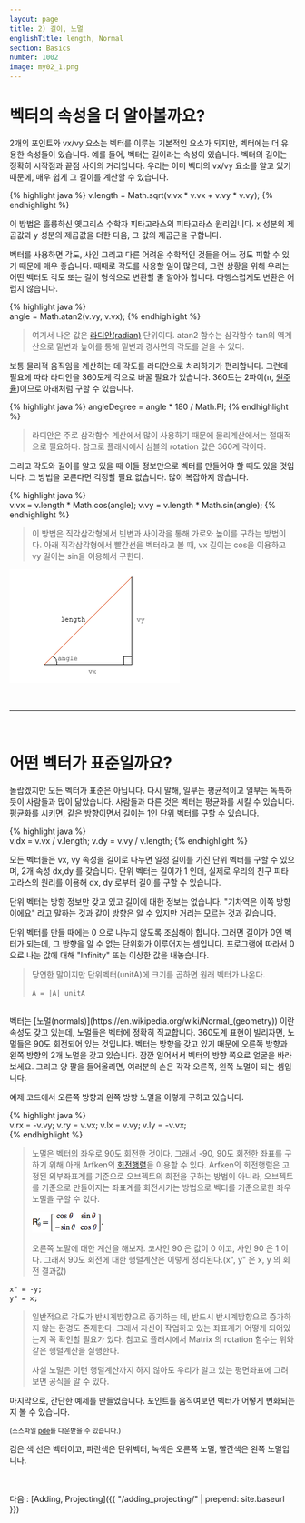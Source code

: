 ```yaml
---
layout: page
title: 2) 길이, 노멀
englishTitle: length, Normal
section: Basics
number: 1002
image: my02_1.png
---
```


# 벡터의 속성을 더 알아볼까요?

2개의 포인트와 vx/vy 요소는 벡터를 이루는 기본적인 요소가 되지만, 벡터에는 더 유용한 속성들이 있습니다. 예를 들어, 벡터는 길이라는 속성이 있습니다. 벡터의 길이는 정확히 시작점과 끝점 사이의 거리입니다. 우리는 이미 벡터의 vx/vy 요소를 알고 있기 때문에, 매우 쉽게 그 길이를 계산할 수 있습니다.

{% highlight java %}
v.length = Math.sqrt(v.vx * v.vx + v.vy * v.vy);
{% endhighlight %}

이 방법은 훌륭하신 옛그리스 수학자 피타고라스의 피타고라스 원리입니다. 
x 성분의 제곱값과 y 성분의 제곱값을 더한 다음, 그 값의 제곱근을 구합니다.

벡터를 사용하면 각도, 사인 그리고 다른 어려운 수학적인 것들을 어느 정도 피할 수 있기 때문에 매우 좋습니다. 
때때로 각도를 사용할 일이 많은데, 그런 상황을 위해 우리는 어떤 벡터도 각도 또는 길이 형식으로 변환할 줄 알아야 합니다. 
다행스럽게도 변환은 어렵지 않습니다.

{% highlight java %}  
angle = Math.atan2(v.vy, v.vx); 
{% endhighlight %}

>여기서 나온 값은 [라디안(radian)](https://ko.wikipedia.org/wiki/%EB%9D%BC%EB%94%94%EC%95%88) 단위이다. atan2 함수는 삼각함수 tan의 역계산으로 밑변과 높이를 통해 밑변과 경사면의 각도를 얻을 수 있다.

보통 물리적 움직임을 계산하는 데 각도를 라디안으로 처리하기가 편리합니다. 
그런데 필요에 따라 라디안을 360도계 각으로 바꿀 필요가 있습니다.
360도는 2파이(π, [원주율](https://ko.wikipedia.org/wiki/%EC%9B%90%EC%A3%BC%EC%9C%A8))이므로 아래처럼 구할 수 있습니다.

{% highlight java %}
angleDegree = angle * 180 / Math.PI;
{% endhighlight %}

> 라디안은 주로 삼각함수 계산에서 많이 사용하기 때문에 물리계산에서는 절대적으로 필요하다. 참고로 플래시에서 심볼의 rotation 값은 360계 각이다.

그리고 각도와 길이를 알고 있을 때 이들 정보만으로 벡터를 만들어야 할 때도 있을 것입니다. 
그 방법을 모른다면 걱정할 필요 없습니다. 
많이 복잡하지 않습니다.

{% highlight java %}  
v.vx = v.length * Math.cos(angle);
v.vy = v.length * Math.sin(angle);
{% endhighlight %}

> 이 방법은 직각삼각형에서 빗변과 사이각을 통해 가로와 높이를 구하는 방법이다. 아래 직각삼각형에서 빨간선을 벡터라고 볼 때, vx 길이는 cos을 이용하고 vy 길이는 sin을 이용해서 구한다.

![Alt 삼각함수](../img/my02_1.png)

<br>

-----

<br>

# 어떤 벡터가 표준일까요?

놀랍겠지만 모든 벡터가 표준은 아닙니다. 다시 말해, 일부는 평균적이고 일부는 독특하듯이 사람들과 많이 닮았습니다. 
사람들과 다른 것은 벡터는 평균화를 시킬 수 있습니다. 평균화를 시키면, 같은 방향이면서 길이는 1인 [단위 벡터](https://en.wikipedia.org/wiki/Unit_vector)를 구할 수 있습니다.

{% highlight java %}  
v.dx = v.vx / v.length;
v.dy = v.vy / v.length; 
{% endhighlight %}

모든 벡터들은 vx, vy 속성을 길이로 나누면 일정 길이를 가진 단위 벡터를 구할 수 있으며, 2개 속성 dx,dy 를 갖습니다. 
단위 벡터는 길이가 1 인데, 실제로 우리의 친구 피타고라스의 원리를 이용해 dx, dy 로부터 길이를 구할 수 있습니다. 

단위 벡터는 방향 정보만 갖고 있고 길이에 대한 정보는 없습니다. 
"기차역은 이쪽 방향이에요" 라고 말하는 것과 같이 방향은 알 수 있지만 거리는 모르는 것과 같습니다.

단위 벡터를 만들 때에는 0 으로 나누지 않도록 조심해야 합니다. 그러면 길이가 0인 벡터가 되는데, 그 방향을 알 수 없는 단위화가 이루어지는 셈입니다. 
프로그램에 따라서 0으로 나눈 값에 대해 "Infinity" 또는 이상한 값을 내놓습니다.

>당연한 말이지만 단위벡터(unitA)에 크기를 곱하면 원래 벡터가 나온다.
>
>```A = |A| unitA```

<br>
벡터는 [노멀(normals)](https://en.wikipedia.org/wiki/Normal_(geometry)) 이란 속성도 갖고 있는데, 노멀들은 벡터에 정확히 직교합니다. 360도계 표현이 빌리자면, 노멀들은 90도 회전되어 있는 것입니다. 벡터는 방향을 갖고 있기 때문에 오른쪽 방향과 왼쪽 방향의 2개 노멀을 갖고 있습니다. 잠깐 일어서서 벡터의 방향 쪽으로 얼굴을 바라보세요. 
그리고 양 팔을 들어올리면, 여러분의 손은 각각 오른쪽, 왼쪽 노멀이 되는 셈입니다.

예제 코드에서 오른쪽 방향과 왼쪽 방향 노멀을 이렇게 구하고 있습니다.

{% highlight java %}  
v.rx = -v.vy;
v.ry = v.vx; 
v.lx = v.vy;
v.ly = -v.vx;  
{% endhighlight %}

>노멀은 벡터의 좌우로 90도 회전한 것이다. 그래서 -90, 90도 회전한 좌표를 구하기 위해 아래 Arfken의 [회전행렬](http://mathworld.wolfram.com/RotationMatrix.html)을 이용할 수 있다. Arfken의 회전행렬은 고정된 외부좌표계를 기준으로 오브젝트의 회전을 구하는 방법이 아니라, 오브젝트를 기준으로 만들어지는 좌표계를 회전시키는 방법으로 벡터를 기준으로한 좌우 노멀을 구할 수 있다.
>
>![Alt 회전행렬](../img/matrix_rotation_of_coordinate.gif)
>
>오른쪽 노말에 대한 계산을 해보자. 코사인 90 은 값이 0 이고, 사인 90 은 1 이다. 그래서 90도 회전에 대한 행렬계산은 이렇게 정리된다.(x", y" 은 x, y 의 회전 결과값)

    x" = -y; 
    y" = x;

>
>일반적으로 각도가 반시계방향으로 증가하는 데, 반드시 반시계방향으로 증가하지 않는 환경도 존재한다. 그래서 자신이 작업하고 있는 좌표계가 어떻게 되어있는지 꼭 확인할 필요가 있다. 참고로 플래시에서 Matrix 의 rotation 함수는 위와 같은 행렬계산을 실행한다.
>
>사실 노멀은 이런 행렬계산까지 하지 않아도 우리가 알고 있는 평면좌표에 그려보면 공식을 알 수 있다.

마지막으로, 간단한 예제를 만들었습니다. 포인트를 움직여보면 벡터가 어떻게 변화되는지 볼 수 있습니다.

<canvas data-processing-sources="../data/length_normals.pde"></canvas>
<small>(소스파일 [pde](../data/length_normals.pde)를 다운받을 수 있습니다.)</small>

검은 색 선은 벡터이고, 파란색은 단위벡터, 녹색은 오른쪽 노멀, 빨간색은 왼쪽 노멀입니다.

<br>
<br>
다음 : [Adding, Projecting]({{ "/adding_projecting/" | prepend: site.baseurl }})









